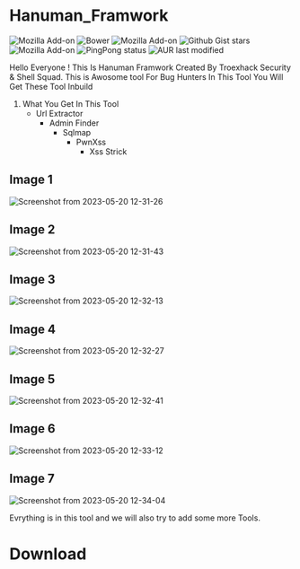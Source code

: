 # Hanuman_Framwork
![Mozilla Add-on](https://img.shields.io/amo/users/Trojan?style=plastic)   ![Bower](https://img.shields.io/bower/l/o?style=plastic)  ![Mozilla Add-on](https://img.shields.io/amo/stars/rat?style=plastic)  ![Github Gist stars](https://img.shields.io/github/gist/stars/47a4d00457a92aa426dbd48a18776322?style=social)   ![Mozilla Add-on](https://img.shields.io/amo/v/trojan?style=plastic)   ![PingPong status](https://img.shields.io/pingpong/status/sp_2e80bc00b6054faeb2b87e2464be337e)     ![AUR last modified](https://img.shields.io/aur/last-modified/google-chrome?style=plastic)   


Hello Everyone ! This Is Hanuman Framwork Created By Troexhack Security & Shell Squad. This is Awosome tool For Bug Hunters In This Tool You Will Get These Tool Inbuild
1.   What You Get In This Tool
     - Url Extractor
       - Admin Finder
         - Sqlmap
           - PwnXss
             - Xss Strick 


## Image 1
![Screenshot from 2023-05-20 12-31-26](https://github.com/TROEXHACK-SECURITY/Hanuman_Framwork/assets/85324003/169f7646-0cf5-4110-8b8b-a5ddc832a686)

## Image 2
![Screenshot from 2023-05-20 12-31-43](https://github.com/TROEXHACK-SECURITY/Hanuman_Framwork/assets/85324003/fbb25615-573a-4414-9487-82d0df927d87)

## Image 3
![Screenshot from 2023-05-20 12-32-13](https://github.com/TROEXHACK-SECURITY/Hanuman_Framwork/assets/85324003/ce3c93d0-a7b5-4897-b42f-cb186de2e46f)

## Image 4
![Screenshot from 2023-05-20 12-32-27](https://github.com/TROEXHACK-SECURITY/Hanuman_Framwork/assets/85324003/2cb48205-2237-41e3-88e5-271a052e3e3f)

## Image 5
![Screenshot from 2023-05-20 12-32-41](https://github.com/TROEXHACK-SECURITY/Hanuman_Framwork/assets/85324003/586ca932-98e1-4020-bf02-91c278a53b73)

## Image 6
![Screenshot from 2023-05-20 12-33-12](https://github.com/TROEXHACK-SECURITY/Hanuman_Framwork/assets/85324003/7a3ffbbf-30de-4d41-9b94-2630e3361116)

## Image 7
![Screenshot from 2023-05-20 12-34-04](https://github.com/TROEXHACK-SECURITY/Hanuman_Framwork/assets/85324003/1cd3a26c-e15d-4fea-9d0c-c5192f985fb5)

Evrything is in this tool and we will also try to add some more Tools.

# Download 
